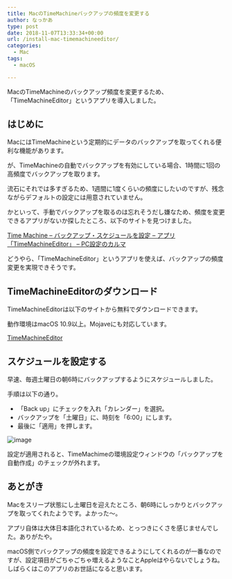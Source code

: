 ```yaml
---
title: MacのTimeMachineバックアップの頻度を変更する
author: なっかあ
type: post
date: 2018-11-07T13:33:34+00:00
url: /install-mac-timemachineeditor/
categories:
  - Mac
tags:
  - macOS

---
```

MacのTimeMachineのバックアップ頻度を変更するため、「TimeMachineEditor」というアプリを導入しました。

## はじめに

MacにはTimeMachineという定期的にデータのバックアップを取ってくれる便利な機能があります。
  
が、TimeMachineの自動でバックアップを有効にしている場合、1時間に1回の高頻度でバックアップを取ります。
  
流石にそれでは多すぎるため、1週間に1度くらいの頻度にしたいのですが、残念ながらデフォルトの設定には用意されていません。
  
かといって、手動でバックアップを取るのは忘れそうだし嫌なため、頻度を変更できるアプリがないか探したところ、以下のサイトを見つけました。

[Time Machine &#8211; バックアップ・スケジュールを設定 &#8211; アプリ「TimeMachineEditor」 &#8211; PC設定のカルマ](https://pc-karuma.net/mac-app-timemachineeditor/)

どうやら、「TimeMachineEditor」というアプリを使えば、バックアップの頻度変更を実現できそうです。

## TimeMachineEditorのダウンロード

TimeMachineEditorは以下のサイトから無料でダウンロードできます。
  
動作環境はmacOS 10.9以上。Mojaveにも対応しています。

[TimeMachineEditor](https://tclementdev.com/timemachineeditor/)

## スケジュールを設定する

早速、毎週土曜日の朝6時にバックアップするようにスケジュールしました。
  
手順は以下の通り。

  * 「Back up」にチェックを入れ「カレンダー」を選択。
  * バックアップを「土曜日」に、時刻を「6:00」にします。
  * 最後に「適用」を押します。

![image](/img/wp/tme-20181107-768x525.png )

設定が適用されると、TimeMachimeの環境設定ウィンドウの「バックアップを自動作成」のチェックが外れます。

## あとがき

Macをスリープ状態にし土曜日を迎えたところ、朝6時にしっかりとバックアップを取ってくれたようです。よかった〜。
  
アプリ自体は大体日本語化されているため、とっつきにくさを感じませんでした。ありがたや。
  
macOS側でバックアップの頻度を設定できるようにしてくれるのが一番なのですが、設定項目がごちゃごちゃ増えるようなことAppleはやらないでしょうね。しばらくはこのアプリのお世話になると思います。